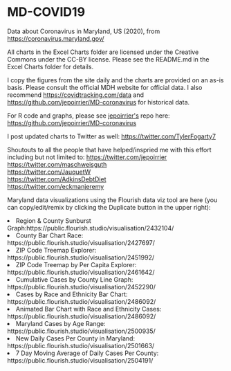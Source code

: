 # MD-COVID19
Data about Coronavirus in Maryland, US (2020), from https://coronavirus.maryland.gov/

All charts in the Excel Charts folder are licensed under the Creative Commons under the CC-BY license. Please see the README.md in the Excel Charts folder for details.

I copy the figures from the site daily and the charts are provided on an as-is basis. Please consult the official MDH website for official data. I also recommend https://covidtracking.com/data and https://github.com/jepoirrier/MD-coronavirus for historical data. 

For R code and graphs, please see <a href="https://twitter.com/jepoirrier">jepoirrier's</a> repo here: https://github.com/jepoirrier/MD-coronavirus 

I post updated charts to Twitter as well: https://twitter.com/TylerFogarty7

Shoutouts to all the people that have helped/inspried me with this effort including but not limited to:
https://twitter.com/jepoirrier <br>
https://twitter.com/maschweisguth <br>
https://twitter.com/JauquetW <br>
https://twitter.com/AdkinsDebtDiet <br>
https://twitter.com/eckmanjeremy <br>

Maryland data visualizations using the Flourish data viz tool are here (you can copy/edit/remix by clicking the Duplicate button in the upper right): <br>
<li>Region & County Sunburst Graph:https://public.flourish.studio/visualisation/2432104/ </li>
<li>County Bar Chart Race: https://public.flourish.studio/visualisation/2427697/ </li>
<li>ZIP Code Treemap Explorer: https://public.flourish.studio/visualisation/2451992/ </li>
<li>ZIP Code Treemap by Per Capita Explorer: https://public.flourish.studio/visualisation/2461642/</li>
<li>Cumulative Cases by County Line Graph: https://public.flourish.studio/visualisation/2452290/ </li>
<li>Cases by Race and Ethnicity Bar Chart: https://public.flourish.studio/visualisation/2486092/ </li>
<li>Animated Bar Chart with Race and Ethnicity Cases: https://public.flourish.studio/visualisation/2486092/ </li>
<li>Maryland Cases by Age Range: https://public.flourish.studio/visualisation/2500935/ </li>
<li>New Daily Cases Per County in Maryland: https://public.flourish.studio/visualisation/2501663/ </li>
<li>7 Day Moving Average of Daily Cases Per County: https://public.flourish.studio/visualisation/2504191/ </li>


